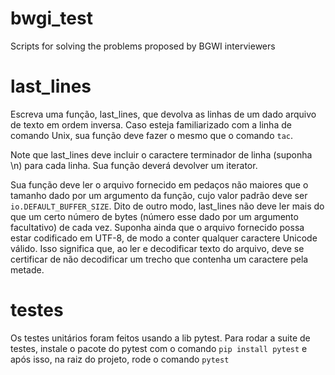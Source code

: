 # bwgi_test
Scripts for solving the problems proposed by BGWI interviewers

# last_lines 
Escreva uma função, last_lines, que devolva as linhas de um dado 
arquivo de texto em ordem inversa. Caso esteja familiarizado com a 
linha de comando Unix, sua função deve fazer o mesmo que o 
comando `tac`. 

Note que last_lines deve incluir o caractere terminador de linha 
(suponha \n) para cada linha. Sua função deverá devolver um iterator. 

Sua função deve ler o arquivo fornecido em pedaços não maiores que o 
tamanho dado por um argumento da função, cujo valor padrão deve ser 
`io.DEFAULT_BUFFER_SIZE`. Dito de outro modo, last_lines não deve 
ler mais do que um certo número de bytes (número esse dado por um 
argumento facultativo) de cada vez. 
Suponha ainda que o arquivo fornecido possa estar codificado em 
UTF-8, de modo a conter qualquer caractere Unicode válido. 
Isso significa que, ao ler e decodificar texto do arquivo, deve se 
certificar de não decodificar um trecho que contenha um caractere 
pela metade. 

 # testes
Os testes unitários foram feitos usando a lib pytest. Para rodar
a suite de testes, instale o pacote do pytest com o comando 
`pip install pytest` e após isso, na raiz do projeto, rode o comando
`pytest`